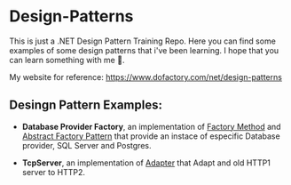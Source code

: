 # Design-Patterns

This is just a .NET Design Pattern Training Repo. Here you can find some examples of some design patterns that i've been learning.
I hope that you can learn something with me 🙂.

My website for reference: https://www.dofactory.com/net/design-patterns 

## Desingn Pattern Examples:

- **Database Provider Factory**, an implementation of [Factory Method](https://www.dofactory.com/net/factory-method-design-pattern) and [Abstract Factory Pattern](https://www.dofactory.com/net/abstract-factory-design-pattern)
that provide an instace of especific Database provider, SQL Server and Postgres.

- **TcpServer**, an implementation of [Adapter](https://www.dofactory.com/net/adapter-design-pattern) that Adapt and old HTTP1 server to HTTP2.
